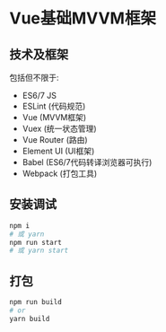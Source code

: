 # Vue基础MVVM框架

## 技术及框架

包括但不限于:

- ES6/7  JS
- ESLint (代码规范)
- Vue (MVVM框架)
- Vuex (统一状态管理)
- Vue Router (路由)
- Element UI (UI框架)
- Babel (ES6/7代码转译浏览器可执行)
- Webpack (打包工具)

## 安装调试

```bash
npm i
# 或 yarn
npm run start
# 或 yarn start
```
## 打包

```bash
npm run build
# or
yarn build
```
